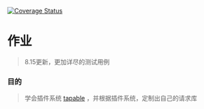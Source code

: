 [![Coverage Status](https://coveralls.io/repos/github/guojiao/homework2/badge.svg?branch=master)](https://coveralls.io/github/guojiao/homework2?branch=master)
# 作业

> 8.15更新，更加详尽的测试用例

### 目的

> 学会插件系统 [tapable](https://github.com/webpack/tapable) ，并根据插件系统，定制出自己的请求库